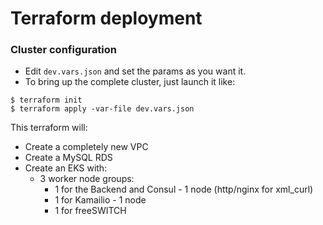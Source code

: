 # Terraform deployment

### Cluster configuration
- Edit `dev.vars.json` and set the params as you want it.
- To bring up the complete cluster, just launch it like:
```
$ terraform init
$ terraform apply -var-file dev.vars.json
```

This terraform will:
- Create a completely new VPC
- Create a MySQL RDS
- Create an EKS with:
  - 3 worker node groups:
    - 1 for the Backend and Consul - 1 node (http/nginx for xml_curl)
    - 1 for Kamailio - 1 node
    - 1 for freeSWITCH
